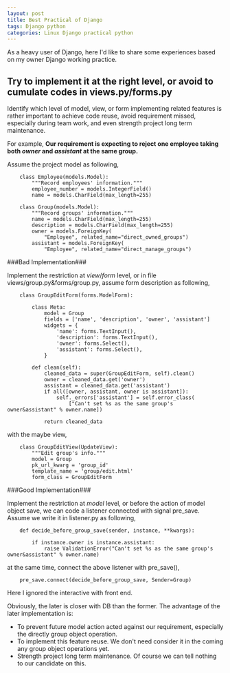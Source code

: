 ```yaml
---
layout: post
title: Best Practical of Django
tags: Django python
categories: Linux Django practical python
---
```


As a heavy user of Django, here I'd like to share some experiences based on my owner Django working practice.

Try to implement it at the right level, or avoid to cumulate codes in views.py/forms.py
---------------------------------------------------------------------------------------

Identify which level of model, view, or form implementing related features is rather important to achieve code reuse, avoid requirement missed, especially during team work, and even strength project long term maintenance.

For example, **Our requirement is expecting to reject one employee taking both *owner* and *assistant* at the same group.**

Assume the project model as following,

        class Employee(models.Model):
            """Record employees' information."""
            employee_number = models.IntegerField()
            name = models.CharField(max_length=255)

        class Group(models.Model):
            """Record groups' information."""
            name = models.CharField(max_length=255)
            description = models.CharField(max_length=255)
            owner = models.ForeignKey(
                "Employee", related_name="direct_owned_groups")
            assistant = models.ForeignKey(
                "Employee", related_name="direct_manage_groups")

###Bad Implementation###

Implement the restriction at *view*/*form* level, or in file views/group.py&forms/group.py, assume form description as following,

        class GroupEditForm(forms.ModelForm):

            class Meta:
                model = Group
                fields = ['name', 'description', 'owner', 'assistant']
                widgets = {
                    'name': forms.TextInput(),
                    'description': forms.TextInput(),
                    'owner': forms.Select(),
                    'assistant': forms.Select(),
                }

            def clean(self):
                cleaned_data = super(GroupEditForm, self).clean()
                owner = cleaned_data.get('owner')
                assistant = cleaned_data.get('assistant')
                if all([owner, assistant, owner is assistant]):
                    self._errors['assistant'] = self.error_class(
                        ["Can't set %s as the same group's owner&assistant" % owner.name])

                return cleaned_data

with the maybe view,

        class GroupEditView(UpdateView):
            """Edit group's info."""
            model = Group
            pk_url_kwarg = 'group_id'
            template_name = 'group/edit.html'
            form_class = GroupEditForm

###Good Implementation###

Implement the restriction at *model* level, or before the action of model object save, we can code a listener connected with signal pre_save. Assume we write it in listener.py as following,

        def decide_before_group_save(sender, instance, **kwargs):

            if instance.owner is instance.assistant:
                raise ValidationError("Can't set %s as the same group's owner&assistant" % owner.name)

at the same time, connect the above listener with pre_save(),

        pre_save.connect(decide_before_group_save, Sender=Group)

Here I ignored the interactive with front end.


Obviously, the later is closer with DB than the former. The advantage of the later implementation is:

* To prevent future model action acted against our requirement, especially the directly group object operation.
* To implement this feature reuse. We don't need consider it in the coming any group object operations yet.
* Strength project long term maintenance. Of course we can tell nothing to our candidate on this.
